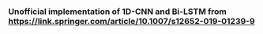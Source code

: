 ### Unofficial implementation of 1D-CNN and Bi-LSTM from https://link.springer.com/article/10.1007/s12652-019-01239-9
